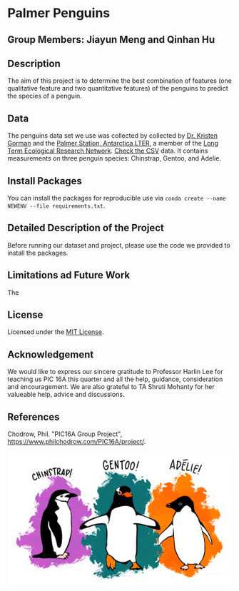 # Palmer Penguins
## Group Members: Jiayun Meng and Qinhan Hu
## Description
The aim of this project is to determine the best combination of features (one qualitative feature and two quantitative features) of the penguins to predict the species of a penguin.
## Data
The penguins data set we use was collected by collected by [Dr. Kristen Gorman](https://www.uaf.edu/cfos/people/faculty/detail/kristen-gorman.php) and the [Palmer Station, Antarctica LTER](https://pallter.marine.rutgers.edu/), a member of the [Long Term Ecological Research Network](https://lternet.edu/).
[Check the CSV](https://github.com/JiayunMeng/group_project_pic16a/blob/main/palmer_penguins.csv) data. It contains measurements on three penguin species: Chinstrap, Gentoo, and Adelie. 
## Install Packages
You can install the packages for reproducible use via `conda create --name NEWENV --file requirements.txt`.
## Detailed Description of the Project
Before running our dataset and project, please use the code we provided to install the packages.

## Limitations ad Future Work
The

## License
Licensed under the [MIT License](https://github.com/JiayunMeng/group_project_pic16a/blob/main/LICENSE).

## Acknowledgement
We would like to express our sincere gratitude to Professor Harlin Lee for teaching us PIC 16A this quarter and all the help, guidance, consideration and encouragement.
We are also grateful to TA Shruti Mohanty for her valueable help, advice and discussions.

## References
Chodrow, Phil. "PIC16A Group Project", https://www.philchodrow.com/PIC16A/project/.

![The palmer penguins](https://github.com/JiayunMeng/group_project_pic16a/blob/main/peng_pic.png)
